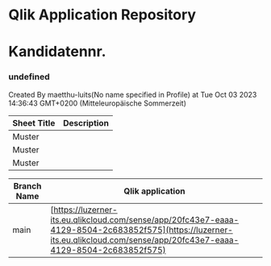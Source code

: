 # Qlik Application Repository 
# Kandidatennr.
### undefined
Created By maetthu-luits(No name specified in Profile) at Tue Oct 03 2023 14:36:43 GMT+0200 (Mitteleuropäische Sommerzeit)




Sheet Title | Description
------------ | -------------
Muster|
Muster|
Muster|



Branch Name|Qlik application
---|---
main|[https://luzerner-its.eu.qlikcloud.com/sense/app/20fc43e7-eaaa-4129-8504-2c683852f575](https://luzerner-its.eu.qlikcloud.com/sense/app/20fc43e7-eaaa-4129-8504-2c683852f575)